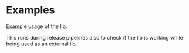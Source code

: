 # Examples

Example usage of the lib.

This runs during release pipelines also to check if the lib is working while being used as an external lib.

